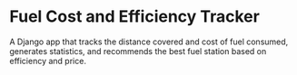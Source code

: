 # Fuel Cost and Efficiency Tracker
 A Django app that tracks the distance covered and cost of fuel consumed, generates statistics, and recommends the best fuel station based on efficiency and price.
